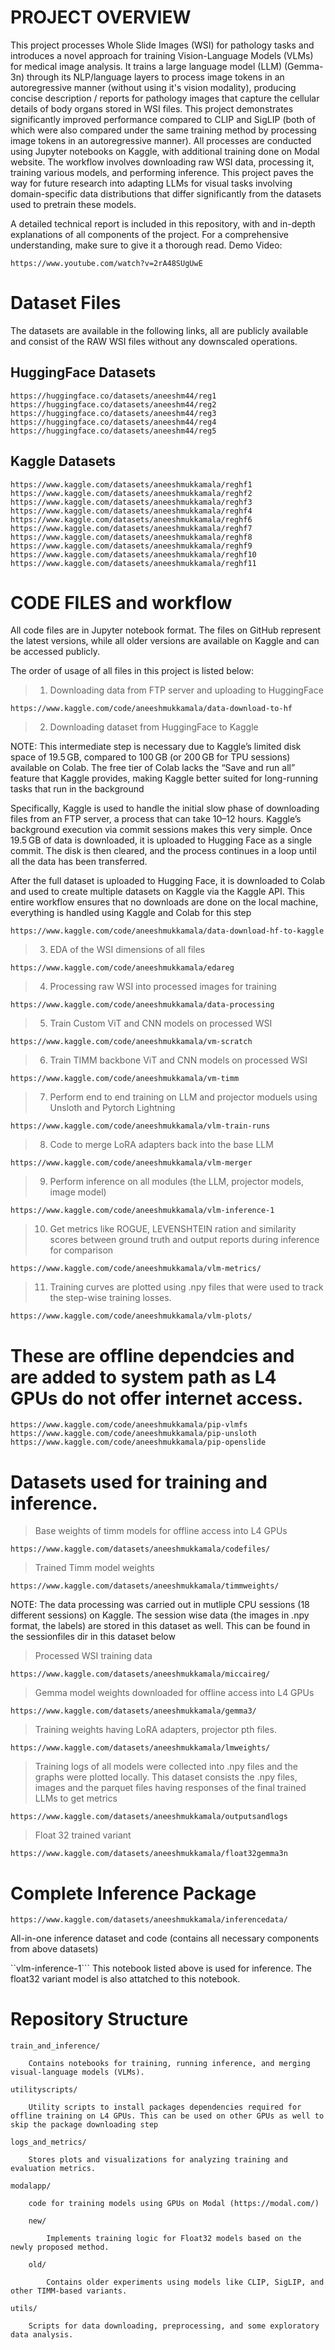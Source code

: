 # PROJECT OVERVIEW
This project processes Whole Slide Images (WSI) for pathology tasks and introduces a novel approach for training Vision-Language Models (VLMs) for medical image analysis. It trains a large language model (LLM) (Gemma-3n) through its NLP/language layers to process image tokens in an autoregressive manner (without using it's vision modality), producing concise description / reports for pathology images that capture the cellular details of body organs stored in WSI files. This project demonstrates significantly improved performance compared to CLIP and SigLIP (both of which were also compared under the same training method by processing image tokens in an autoregressive manner). All processes are conducted using Jupyter notebooks on Kaggle, with additional training done on Modal website. The workflow involves downloading raw WSI data, processing it, training various models, and performing inference. This project paves the way for future research into adapting LLMs for visual tasks involving domain-specific data distributions that differ significantly from the datasets used to pretrain these models. 

A detailed technical report is included in this repository, with and in-depth explanations of all components of the project. For a comprehensive understanding, make sure to give it a thorough read.
Demo Video:
```
https://www.youtube.com/watch?v=2rA48SUgUwE
```

# Dataset Files

The datasets are available in the following links, all are publicly available and consist of the RAW WSI files without any downscaled operations. 

## HuggingFace Datasets

```
https://huggingface.co/datasets/aneeshm44/reg1
https://huggingface.co/datasets/aneeshm44/reg2
https://huggingface.co/datasets/aneeshm44/reg3
https://huggingface.co/datasets/aneeshm44/reg4
https://huggingface.co/datasets/aneeshm44/reg5
``` 

## Kaggle Datasets
 
```
https://www.kaggle.com/datasets/aneeshmukkamala/reghf1
https://www.kaggle.com/datasets/aneeshmukkamala/reghf2
https://www.kaggle.com/datasets/aneeshmukkamala/reghf3
https://www.kaggle.com/datasets/aneeshmukkamala/reghf4
https://www.kaggle.com/datasets/aneeshmukkamala/reghf6
https://www.kaggle.com/datasets/aneeshmukkamala/reghf7
https://www.kaggle.com/datasets/aneeshmukkamala/reghf8
https://www.kaggle.com/datasets/aneeshmukkamala/reghf9
https://www.kaggle.com/datasets/aneeshmukkamala/reghf10
https://www.kaggle.com/datasets/aneeshmukkamala/reghf11
```


# CODE FILES and workflow

All code files are in Jupyter notebook format. The files on GitHub represent the latest versions, while all older versions are available on Kaggle and can be accessed publicly.

The order of usage of all files in this project is listed below:


> 1) Downloading data from FTP server and uploading to HuggingFace
```
https://www.kaggle.com/code/aneeshmukkamala/data-download-to-hf
```

> 2) Downloading dataset from HuggingFace to Kaggle

NOTE:
This intermediate step is necessary due to Kaggle’s limited disk space of 19.5 GB, compared to 100 GB (or 200 GB for TPU sessions) available on Colab. The free tier of Colab lacks the “Save and run all” feature that Kaggle provides, making Kaggle better suited for long-running tasks that run in the background

Specifically, Kaggle is used to handle the initial slow phase of downloading files from an FTP server, a process that can take 10–12 hours. Kaggle’s background execution via commit sessions makes this very simple. Once 19.5 GB of data is downloaded, it is uploaded to Hugging Face as a single commit. The disk is then cleared, and the process continues in a loop until all the data has been transferred.

After the full dataset is uploaded to Hugging Face, it is downloaded to Colab and used to create multiple datasets on Kaggle via the Kaggle API. This entire workflow ensures that no downloads are done on the local machine, everything is handled using Kaggle and Colab for this step

```
https://www.kaggle.com/code/aneeshmukkamala/data-download-hf-to-kaggle
```

> 3) EDA of the WSI dimensions of all files
```
https://www.kaggle.com/code/aneeshmukkamala/edareg
```

> 4) Processing raw WSI into processed images for training
```
https://www.kaggle.com/code/aneeshmukkamala/data-processing
```

> 5) Train Custom ViT and CNN models on processed WSI
```
https://www.kaggle.com/code/aneeshmukkamala/vm-scratch
```

> 6) Train TIMM backbone ViT and CNN models on processed WSI
```
https://www.kaggle.com/code/aneeshmukkamala/vm-timm
```

> 7) Perform end to end training on LLM and projector moduels using Unsloth and Pytorch Lightning
```
https://www.kaggle.com/code/aneeshmukkamala/vlm-train-runs
```

> 8) Code to merge LoRA adapters back into the base LLM
```
https://www.kaggle.com/code/aneeshmukkamala/vlm-merger
``` 

> 9) Perform inference on all modules (the LLM, projector models, image model)
```
https://www.kaggle.com/code/aneeshmukkamala/vlm-inference-1
```

> 10) Get metrics like ROGUE, LEVENSHTEIN ration and similarity scores between ground truth and output reports during inference for comparison
```
https://www.kaggle.com/code/aneeshmukkamala/vlm-metrics/
```

> 11) Training curves are plotted using .npy files that were used to track the step-wise training losses.
```
https://www.kaggle.com/code/aneeshmukkamala/vlm-plots/
```

# These are offline dependcies and are added to system path as L4 GPUs do not offer internet access. 
```
https://www.kaggle.com/code/aneeshmukkamala/pip-vlmfs
https://www.kaggle.com/code/aneeshmukkamala/pip-unsloth
https://www.kaggle.com/code/aneeshmukkamala/pip-openslide
```


# Datasets used for training and inference. 

> Base weights of timm models for offline access into L4 GPUs
```
https://www.kaggle.com/datasets/aneeshmukkamala/codefiles/
```

> Trained Timm model weights
```
https://www.kaggle.com/datasets/aneeshmukkamala/timmweights/
```

NOTE:
The data processing was carried out in mutliple CPU sessions (18 different sessions) on Kaggle. The session wise data (the images in .npy format, the labels) are stored in this dataset as well. This can be found in the sessionfiles dir in this dataset below

> Processed WSI training data
```
https://www.kaggle.com/datasets/aneeshmukkamala/miccaireg/
```

> Gemma model weights downloaded for offline access into L4 GPUs
```
https://www.kaggle.com/datasets/aneeshmukkamala/gemma3/
```

> Training weights having LoRA adapters, projector pth files.
```
https://www.kaggle.com/datasets/aneeshmukkamala/lmweights/
```

> Training logs of all models were collected into .npy files and the graphs were plotted locally. This dataset consists the .npy files, images and the parquet files having responses of the final trained LLMs to get metrics
```
https://www.kaggle.com/datasets/aneeshmukkamala/outputsandlogs
```

> Float 32 trained variant
```
https://www.kaggle.com/datasets/aneeshmukkamala/float32gemma3n
```


# Complete Inference Package

```
https://www.kaggle.com/datasets/aneeshmukkamala/inferencedata/
```



All-in-one inference dataset and code (contains all necessary components from above datasets)

``vlm-inference-1``` 
This notebook listed above is used for inference. 
The float32 variant model is also attatched to this notebook. 

# Repository Structure

    train_and_inference/

        Contains notebooks for training, running inference, and merging visual-language models (VLMs).

    utilityscripts/

        Utility scripts to install packages dependencies required for offline training on L4 GPUs. This can be used on other GPUs as well to skip the package downloading step

    logs_and_metrics/

        Stores plots and visualizations for analyzing training and evaluation metrics.

    modalapp/

        code for training models using GPUs on Modal (https://modal.com/) 

        new/
            
            Implements training logic for Float32 models based on the newly proposed method.

        old/
   
            Contains older experiments using models like CLIP, SigLIP, and other TIMM-based variants.
    
    utils/
   
        Scripts for data downloading, preprocessing, and some exploratory data analysis.



